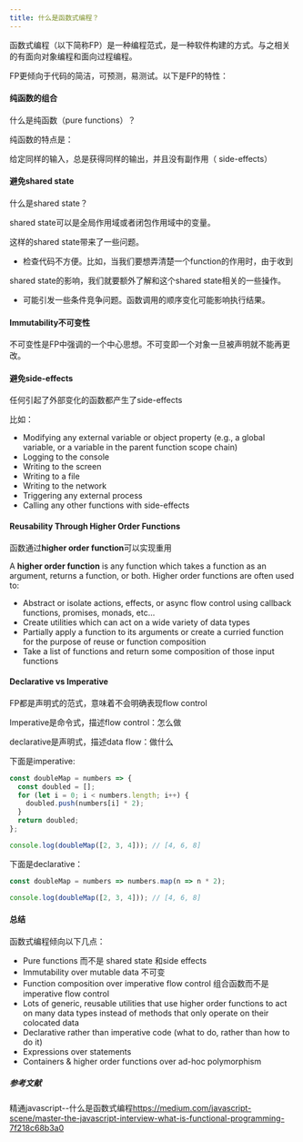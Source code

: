 ```yaml
---
title: 什么是函数式编程？
---
```


函数式编程（以下简称FP）是一种编程范式，是一种软件构建的方式。与之相关的有面向对象编程和面向过程编程。

FP更倾向于代码的简洁，可预测，易测试。以下是FP的特性：

#### 纯函数的组合

什么是纯函数（pure functions）？

纯函数的特点是：

给定同样的输入，总是获得同样的输出，并且没有副作用（ side-effects）



#### 避免shared state

什么是shared state？

shared state可以是全局作用域或者闭包作用域中的变量。

这样的shared state带来了一些问题。

* 检查代码不方便。比如，当我们要想弄清楚一个function的作用时，由于收到

shared state的影响，我们就要额外了解和这个shared state相关的一些操作。

* 可能引发一些条件竞争问题。函数调用的顺序变化可能影响执行结果。

  

#### Immutability不可变性

不可变性是FP中强调的一个中心思想。不可变即一个对象一旦被声明就不能再更改。



#### 避免side-effects

任何引起了外部变化的函数都产生了side-effects

比如：

- Modifying any external variable or object property (e.g., a global variable, or a variable in the parent function scope chain)
- Logging to the console
- Writing to the screen
- Writing to a file
- Writing to the network
- Triggering any external process
- Calling any other functions with side-effects

#### Reusability Through Higher Order Functions

函数通过**higher order function**可以实现重用

A **higher order function** is any function which takes a function as an argument, returns a function, or both. Higher order functions are often used to:

- Abstract or isolate actions, effects, or async flow control using callback functions, promises, monads, etc…
- Create utilities which can act on a wide variety of data types
- Partially apply a function to its arguments or create a curried function for the purpose of reuse or function composition
- Take a list of functions and return some composition of those input functions

#### Declarative vs Imperative

FP都是声明式的范式，意味着不会明确表现flow control

Imperative是命令式，描述flow control：怎么做

declarative是声明式，描述data flow：做什么

下面是imperative:

```javascript
const doubleMap = numbers => {
  const doubled = [];
  for (let i = 0; i < numbers.length; i++) {
    doubled.push(numbers[i] * 2);
  }
  return doubled;
};

console.log(doubleMap([2, 3, 4])); // [4, 6, 8]
```

下面是declarative：

```javascript
const doubleMap = numbers => numbers.map(n => n * 2);

console.log(doubleMap([2, 3, 4])); // [4, 6, 8]
```

#### 总结

函数式编程倾向以下几点：

- Pure functions 而不是 shared state 和side effects
- Immutability over mutable data  不可变
- Function composition over imperative flow control 组合函数而不是 imperative flow control
- Lots of generic, reusable utilities that use higher order functions to act on many data types instead of methods that only operate on their colocated data
- Declarative rather than imperative code (what to do, rather than how to do it)
- Expressions over statements
- Containers & higher order functions over ad-hoc polymorphism



##### 参考文献

精通javascript--什么是函数式编程<https://medium.com/javascript-scene/master-the-javascript-interview-what-is-functional-programming-7f218c68b3a0>